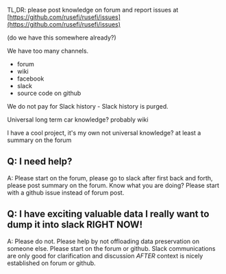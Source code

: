 TL,DR: please post knowledge on forum and report issues at [https://github.com/rusefi/rusefi/issues](https://github.com/rusefi/rusefi/issues)

(do we have this somewhere already?)

We have too many channels.
* forum
* wiki
* facebook
* slack
* source code on github

We do not pay for Slack history - Slack history is purged.

Universal long term car knowledge? probably wiki

I have a cool project, it's my own not universal knowledge? at least a summary on the forum

## Q: I need help?

A: Please start on the forum, please go to slack after first back and forth, please post summary on the forum. Know what you are doing? Please start with a github issue instead of forum post.

## Q: I have exciting valuable data I really want to dump it into slack RIGHT NOW!

A: Please do not. Please help by not offloading data preservation on someone else. Please start on the forum or github. Slack communications are only good for clarification and discussion *AFTER* context is nicely established on forum or github.